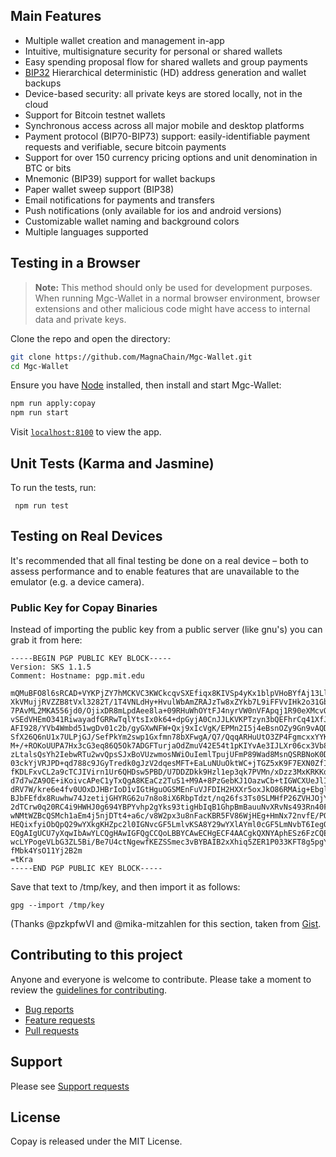 
## Main Features

* Multiple wallet creation and management in-app
* Intuitive, multisignature security for personal or shared wallets
* Easy spending proposal flow for shared wallets and group payments
* [BIP32](https://github.com/bitcoin/bips/blob/master/bip-0032.mediawiki) Hierarchical deterministic (HD) address generation and wallet backups
* Device-based security: all private keys are stored locally, not in the cloud
* Support for Bitcoin testnet wallets
* Synchronous access across all major mobile and desktop platforms
* Payment protocol (BIP70-BIP73) support: easily-identifiable payment requests and verifiable, secure bitcoin payments
* Support for over 150 currency pricing options and unit denomination in BTC or bits
* Mnemonic (BIP39) support for wallet backups
* Paper wallet sweep support (BIP38)
* Email notifications for payments and transfers
* Push notifications (only available for ios and android versions)
* Customizable wallet naming and background colors
* Multiple languages supported


## Testing in a Browser

> **Note:** This method should only be used for development purposes. When running Mgc-Wallet in a normal browser environment, browser extensions and other malicious code might have access to internal data and private keys.

Clone the repo and open the directory:

```sh
git clone https://github.com/MagnaChain/Mgc-Wallet.git
cd Mgc-Wallet
```

Ensure you have [Node](https://nodejs.org/) installed, then install and start Mgc-Wallet:

```sh
npm run apply:copay
npm run start
```

Visit [`localhost:8100`](http://localhost:8100/) to view the app.

## Unit Tests (Karma and Jasmine)

To run the tests, run:

```
 npm run test
```

## Testing on Real Devices

It's recommended that all final testing be done on a real device – both to assess performance and to enable features that are unavailable to the emulator (e.g. a device camera).


### Public Key for Copay Binaries

Instead of importing the public key from a public server (like gnu's) you can grab it from here:

```
-----BEGIN PGP PUBLIC KEY BLOCK-----
Version: SKS 1.1.5
Comment: Hostname: pgp.mit.edu

mQMuBFO8l6sRCAD+VYKPjZY7hMCKVC3KWCkcqvSXEfiqx8KIVSp4yKx1blpVHoBYfAj13Lls
XkVMujjRVZZB8tVxl3282T/1T4VNLdHy+HvulWbAmZRAJzTw8xZYkb7L9iFFVvIHk2o31Gbq
7PAvML2MKA556jd0/OjixDR8mLpdAee8la+09RHuWhOYtFJ4nyrVW0nVFApqj1R90eXMcvOj
vSEdVHEmO341RiwayadfGRRwTqlYtsIx0k64+dpGyjA0CnJJLKVKPTzyn3bQEFhrCq41XfJf
AFI928/YVb4Wmbd51wgDv01c2b/gyGXwNFW+Qxj9xIcVgK/EPMn2I5j4eBsnOZy9Gn9vAQDj
SfX26Q6nU1x7ULPjGJ/SefPkYm2swp1Gxfmn78bXFwgA/Q7/QqqARHuUtO3ZP4FgmcxxYYK8
M+/+ROKoUUPA7Hx3cG3eq86Q5Ok7ADGFTurjaOdZmuV42E54t1pKIYvAe3IJLXr06cx3Vb8L
zLtalsQsYh2IebwRTu2wvQpsSJxBoVUzwmosNWiOuIemlTpujUFmP89Wad8MsnQSRBNoK0D7
03ckYjVRJPD+qd788c9JGyTredk0gJzV2dqesMFT+EaLuNUuOktWC+jTGZ5xK9F7EXN0ZfIM
fKDLFxvCL2a9cTCJIVirn1Ur6QHDsw5PBD/U7DDZDkk9Hzl1ep3qk7PVMn/xDzz3MxKRKKd+
d7d7wZA9OE+iKoivcAPeC1yTxQgA8KEaCz2TuS1+M9A+8PzGebKJ1OazwCb+tIGWCXUeJlIh
dRV7W/kre6e4fv0UOxDJHBrIoD1vIGtHguOGSMEnFuVJFDIH2HXXr5oxJkO86RMAig+EbglT
BJbFEfdx8Ruwhw74JzetijGHYRG62u7n8o8iX6RbpTdzt/nq26fs3Ts0SLMHfP26ZVHJOjY6
2dTCrw0q20RC4i9HWHJ0g694YBPYvhp2gYks93tigHbIqB1GhpBmBauuNvXRvNs493Rn40FI
wNMtWZBcQSMch1aEm4j5njDTt4+a6c/v8W2px3u8nFacKBR5FV86WjHEg+HmNx72nvfE/PQW
HEQixfyiObQpQ29wYXkgKHZpc2l0IGNvcGF5LmlvKSA8Y29wYXlAYml0cGF5LmNvbT6IegQT
EQgAIgUCU7yXqwIbAwYLCQgHAwIGFQgCCQoLBBYCAwECHgECF4AACgkQXNYAphESz6FzCQEA
wcLYPogeVLbG3ZL5Bi/Be7U4ctNgewfKEZSSmec3vBYBAIB2xXhiq5ZER1P033KFT8g5pgY2
fMbk4YsO11Yj2B2m
=tKra
-----END PGP PUBLIC KEY BLOCK-----
```

Save that text to /tmp/key, and then import it as follows:

```
gpg --import /tmp/key
```

(Thanks @pzkpfwVI and @mika-mitzahlen for this section, taken from [Gist](https://gist.github.com/matiu/61c9f529efeeba66c0e2).

## Contributing to this project

Anyone and everyone is welcome to contribute. Please take a moment to
review the [guidelines for contributing](CONTRIBUTING.md).

* [Bug reports](CONTRIBUTING.md#bugs)
* [Feature requests](CONTRIBUTING.md#features)
* [Pull requests](CONTRIBUTING.md#pull-requests)

## Support

Please see [Support requests](CONTRIBUTING.md#support)

## License

Copay is released under the MIT License.
